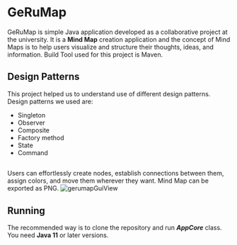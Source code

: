 # GeRuMap
GeRuMap is simple Java application developed as a collaborative project at the university. It is a **Mind Map** creation application and the concept of Mind Maps is to help users visualize and structure their thoughts, ideas, and information. Build Tool used for this project is Maven.

## Design Patterns
This project helped us to understand use of different design patterns. Design patterns we used are:
- Singleton
- Observer
- Composite
- Factory method
- State
- Command

##
Users can effortlessly create nodes, establish connections between them, assign colors, and move them wherever they want. Mind Map can be exported as PNG.
![gerumapGuiView](https://github.com/anik0lic/GeRuMap/assets/47865126/bf2547f0-9fb4-4ff6-90eb-f7b5c8498097)

## Running
The recommended way is to clone the repository and run ***AppCore*** class. You need **Java 11** or later versions.
